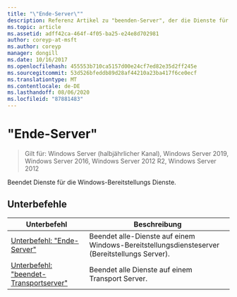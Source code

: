 ```yaml
---
title: "\"Ende-Server\""
description: Referenz Artikel zu "beenden-Server", der die Dienste für die Windows-Bereitstellungs Dienste stoppt.
ms.topic: article
ms.assetid: adff42ca-464f-4f05-ba25-e24e8d702981
author: coreyp-at-msft
ms.author: coreyp
manager: dongill
ms.date: 10/16/2017
ms.openlocfilehash: 455553b710ca5157d00e24cf7ed82e35d2ff245e
ms.sourcegitcommit: 53d526bfeddb89d28af44210a23ba417f6ce0ecf
ms.translationtype: MT
ms.contentlocale: de-DE
ms.lasthandoff: 08/06/2020
ms.locfileid: "87881483"
---
```

# <a name="stop-server"></a>"Ende-Server"
> Gilt für: Windows Server (halbjährlicher Kanal), Windows Server 2019, Windows Server 2016, Windows Server 2012 R2, Windows Server 2012

Beendet Dienste für die Windows-Bereitstellungs Dienste.

## <a name="subcommands"></a>Unterbefehle
|Unterbefehl|Beschreibung|
|-------|--------|
|[Unterbefehl: "Ende-Server"](subcommand-stop-server.md)|Beendet alle-Dienste auf einem Windows-Bereitstellungsdiensteserver (Bereitstellungs Server).|
|[Unterbefehl: "beendet-Transportserver"](subcommand-stop-transportserver.md)|Beendet alle Dienste auf einem Transport Server.|
